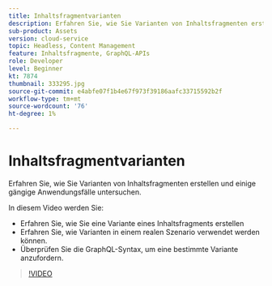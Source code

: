 ```yaml
---
title: Inhaltsfragmentvarianten
description: Erfahren Sie, wie Sie Varianten von Inhaltsfragmenten erstellen und einige gängige Anwendungsfälle untersuchen.
sub-product: Assets
version: cloud-service
topic: Headless, Content Management
feature: Inhaltsfragmente, GraphQL-APIs
role: Developer
level: Beginner
kt: 7874
thumbnail: 333295.jpg
source-git-commit: e4abfe07f1b4e67f973f39186aafc33715592b2f
workflow-type: tm+mt
source-wordcount: '76'
ht-degree: 1%

---
```



# Inhaltsfragmentvarianten

Erfahren Sie, wie Sie Varianten von Inhaltsfragmenten erstellen und einige gängige Anwendungsfälle untersuchen.

In diesem Video werden Sie:

+ Erfahren Sie, wie Sie eine Variante eines Inhaltsfragments erstellen
+ Erfahren Sie, wie Varianten in einem realen Szenario verwendet werden können.
+ Überprüfen Sie die GraphQL-Syntax, um eine bestimmte Variante anzufordern.

>[!VIDEO](https://video.tv.adobe.com/v/333295/?quality=12&learn=on)

